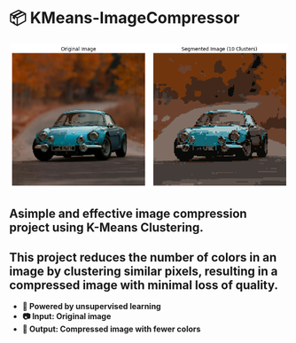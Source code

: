 # 📦 KMeans-ImageCompressor
![im](Test/output.png)


## Asimple and effective image compression project using K-Means Clustering.
## This project reduces the number of colors in an image by clustering similar pixels, resulting in a compressed image with minimal loss of quality.
- **🧠 Powered by unsupervised learning**
- **📷 Input: Original image**
- **🎯 Output: Compressed image with fewer colors**

